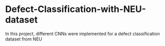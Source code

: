 # Defect-Classification-with-NEU-dataset
In this project, different CNNs were implemented for a defect classification dataset from NEU
